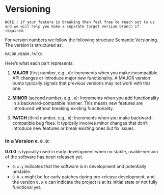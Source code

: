 # Versioning

```
NOTE : If your feature is breaking then feel free to reach out to us and we will help you make a separate target version branch if required. 
```

For version numbers we follow the following structure Semantic Versioning. The version is structured as:

```
MAJOR.MINOR.PATCH
```

Here’s what each part represents:

1. **MAJOR** (first number, e.g., `0`):  Increments when you make incompatible API changes or introduce major new functionality.  A MAJOR version bump typically signals that previous versions may not work with this one.

2. **MINOR** (second number, e.g., `0`):  Increments when you add functionality in a backward-compatible manner. This means new features are introduced without breaking existing functionality.

3. **PATCH** (third number, e.g., `0`):  Increments when you make backward-compatible bug fixes. It typically involves minor changes that don’t introduce new features or break existing ones but fix issues.

### In a Version `0.0.0`:

**0.0.0** is typically used in early development when no stable, usable version of the software has been released yet.

- `0.x.y` indicates that the software is in development and potentially unstable.
- `0.0.x` might be for early patches during pre-release development, and the version `0.0.0` can indicate the project is at its initial state or not fully functional yet.